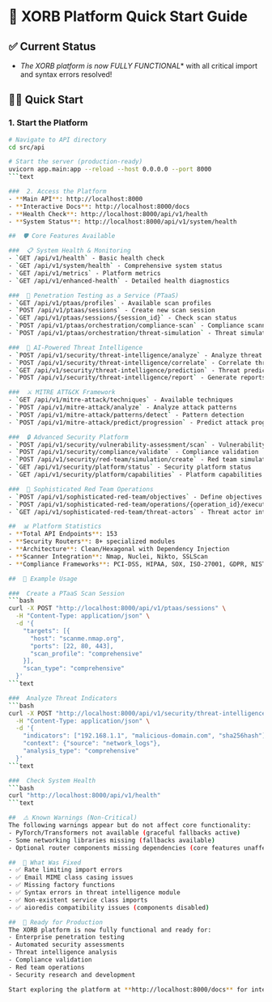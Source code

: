 # 🚀 XORB Platform Quick Start Guide

##  ✅ Current Status
- *The XORB platform is now FULLY FUNCTIONAL** with all critical import and syntax errors resolved!

##  🏃‍♂️ Quick Start

###  1. Start the Platform
```bash
# Navigate to API directory
cd src/api

# Start the server (production-ready)
uvicorn app.main:app --reload --host 0.0.0.0 --port 8000
```text

###  2. Access the Platform
- **Main API**: http://localhost:8000
- **Interactive Docs**: http://localhost:8000/docs
- **Health Check**: http://localhost:8000/api/v1/health
- **System Status**: http://localhost:8000/api/v1/system/health

##  🛡️ Core Features Available

###  📋 System Health & Monitoring
- `GET /api/v1/health` - Basic health check
- `GET /api/v1/system/health` - Comprehensive system status
- `GET /api/v1/metrics` - Platform metrics
- `GET /api/v1/enhanced-health` - Detailed health diagnostics

###  🎯 Penetration Testing as a Service (PTaaS)
- `GET /api/v1/ptaas/profiles` - Available scan profiles
- `POST /api/v1/ptaas/sessions` - Create new scan session
- `GET /api/v1/ptaas/sessions/{session_id}` - Check scan status
- `POST /api/v1/ptaas/orchestration/compliance-scan` - Compliance scanning
- `POST /api/v1/ptaas/orchestration/threat-simulation` - Threat simulation

###  🧠 AI-Powered Threat Intelligence
- `POST /api/v1/security/threat-intelligence/analyze` - Analyze threat indicators
- `POST /api/v1/security/threat-intelligence/correlate` - Correlate threats
- `GET /api/v1/security/threat-intelligence/prediction` - Threat predictions
- `POST /api/v1/security/threat-intelligence/report` - Generate reports

###  ⚔️ MITRE ATT&CK Framework
- `GET /api/v1/mitre-attack/techniques` - Available techniques
- `POST /api/v1/mitre-attack/analyze` - Analyze attack patterns
- `POST /api/v1/mitre-attack/patterns/detect` - Pattern detection
- `POST /api/v1/mitre-attack/predict/progression` - Predict attack progression

###  🔒 Advanced Security Platform
- `POST /api/v1/security/vulnerability-assessment/scan` - Vulnerability scanning
- `POST /api/v1/security/compliance/validate` - Compliance validation
- `POST /api/v1/security/red-team/simulation/create` - Red team simulations
- `GET /api/v1/security/platform/status` - Security platform status
- `GET /api/v1/security/platform/capabilities` - Platform capabilities

###  🔴 Sophisticated Red Team Operations
- `POST /api/v1/sophisticated-red-team/objectives` - Define objectives
- `POST /api/v1/sophisticated-red-team/operations/{operation_id}/execute` - Execute operations
- `GET /api/v1/sophisticated-red-team/threat-actors` - Threat actor intelligence

##  📊 Platform Statistics
- **Total API Endpoints**: 153
- **Security Routers**: 8+ specialized modules
- **Architecture**: Clean/Hexagonal with Dependency Injection
- **Scanner Integration**: Nmap, Nuclei, Nikto, SSLScan
- **Compliance Frameworks**: PCI-DSS, HIPAA, SOX, ISO-27001, GDPR, NIST

##  🔧 Example Usage

###  Create a PTaaS Scan Session
```bash
curl -X POST "http://localhost:8000/api/v1/ptaas/sessions" \
  -H "Content-Type: application/json" \
  -d '{
    "targets": [{
      "host": "scanme.nmap.org",
      "ports": [22, 80, 443],
      "scan_profile": "comprehensive"
    }],
    "scan_type": "comprehensive"
  }'
```text

###  Analyze Threat Indicators
```bash
curl -X POST "http://localhost:8000/api/v1/security/threat-intelligence/analyze" \
  -H "Content-Type: application/json" \
  -d '{
    "indicators": ["192.168.1.1", "malicious-domain.com", "sha256hash"],
    "context": {"source": "network_logs"},
    "analysis_type": "comprehensive"
  }'
```text

###  Check System Health
```bash
curl "http://localhost:8000/api/v1/health"
```text

##  ⚠️ Known Warnings (Non-Critical)
The following warnings appear but do not affect core functionality:
- PyTorch/Transformers not available (graceful fallbacks active)
- Some networking libraries missing (fallbacks available)
- Optional router components missing dependencies (core features unaffected)

##  🎉 What Was Fixed
- ✅ Rate limiting import errors
- ✅ Email MIME class casing issues
- ✅ Missing factory functions
- ✅ Syntax errors in threat intelligence module
- ✅ Non-existent service class imports
- ✅ aioredis compatibility issues (components disabled)

##  🚀 Ready for Production
The XORB platform is now fully functional and ready for:
- Enterprise penetration testing
- Automated security assessments
- Threat intelligence analysis
- Compliance validation
- Red team operations
- Security research and development

Start exploring the platform at **http://localhost:8000/docs** for interactive API documentation!